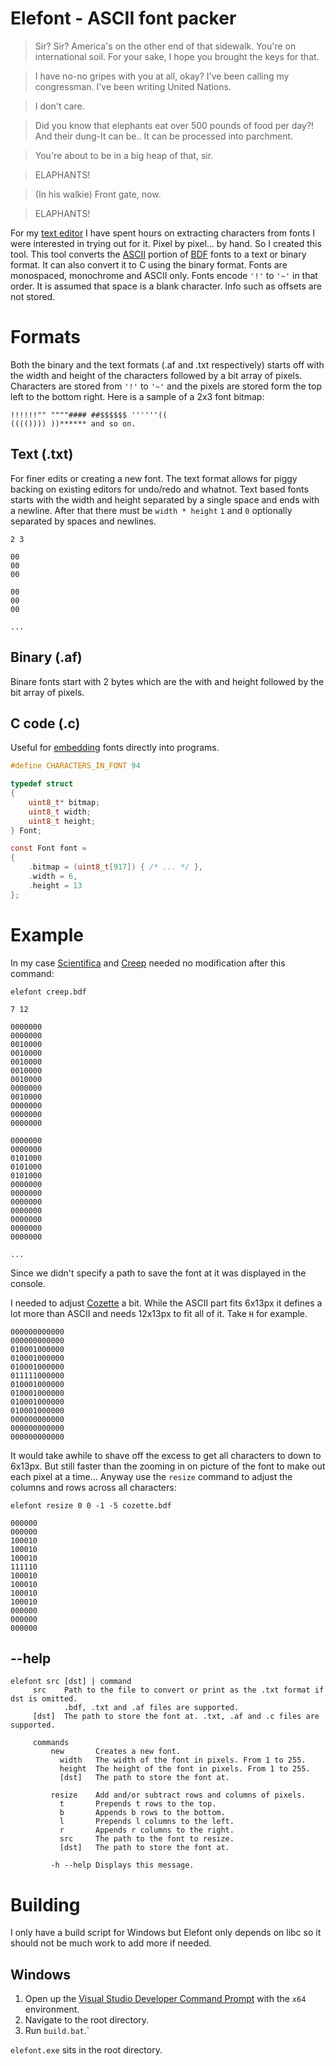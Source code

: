 Elefont - ASCII font packer
===========================

> Sir? Sir? America's on the other end of that sidewalk. You're on international soil. For your sake, I hope you brought the keys for that.

> I have no-no gripes with you at all, okay? I've been calling my congressman. I've been writing United Nations.

> I don't care.

> Did you know that elephants eat over 500 pounds of food per day?! And their dung-It can be.. It can be processed into parchment.

> You're about to be in a big heap of that, sir.

> ELAPHANTS!

> (In his walkie) Front gate, now.

> ELAPHANTS!

For my [text editor](https://github.com/pawwkm/moss) I have spent hours on extracting characters from fonts I were interested in trying out for it. Pixel by pixel... by hand. So I created this tool. This tool converts the [ASCII](https://en.wikipedia.org/wiki/ASCII) portion of [BDF](https://en.wikipedia.org/wiki/Glyph_Bitmap_Distribution_Format) fonts to a text or binary format. It can also convert it to C using the binary format.
Fonts are monospaced, monochrome and ASCII only. Fonts encode `'!'` to  `'~'` in that order. It is assumed that space is a blank character. Info such as offsets are not stored.

# Formats
Both the binary and the text formats (.af and .txt respectively) starts off with the width and height of the characters followed by a bit array of pixels.
Characters are stored from `'!'` to  `'~'` and the pixels are stored form the top left to the bottom right. Here is a sample of a 2x3 font bitmap:

```
!!!!!!"" """"#### ##$$$$$$ ''''''((
(((()))) ))****** and so on. 
```

## Text (.txt)
For finer edits or creating a new font. The text format allows for piggy backing on existing editors for undo/redo and whatnot.
Text based fonts starts with the width and height separated by a single space and ends with a newline. After that there must
be `width * height` `1` and `0` optionally separated by spaces and newlines.

```
2 3

00
00
00

00
00
00

...
```
## Binary (.af)
Binare fonts start with 2 bytes which are the with and height followed by the bit array of pixels.

## C code (.c)
Useful for [embedding](https://github.com/pawwkm/moss/blob/main/configuration.c#L43-L49) fonts directly into programs.

```c
#define CHARACTERS_IN_FONT 94

typedef struct
{
    uint8_t* bitmap;
    uint8_t width;
    uint8_t height;
} Font;

const Font font = 
{
    .bitmap = (uint8_t[917]) { /* ... */ },
    .width = 6,
    .height = 13
};
```

# Example
In my case [Scientifica](https://github.com/nerdypepper/scientifica) and [Creep](https://github.com/romeovs/creep) needed no modification after this command:

```console
elefont creep.bdf
```

```
7 12

0000000
0000000
0010000
0010000
0010000
0010000
0010000
0000000
0010000
0000000
0000000
0000000

0000000
0000000
0101000
0101000
0101000
0000000
0000000
0000000
0000000
0000000
0000000
0000000

...
```

Since we didn't specify a path to save the font at it was displayed in the console.

I needed to adjust [Cozette](https://github.com/slavfox/Cozette) a bit. While the ASCII part fits 6x13px it defines a lot more than ASCII and needs 12x13px to fit all of it. Take `H` for example. 

```
000000000000
000000000000
010001000000
010001000000
010001000000
011111000000
010001000000
010001000000
010001000000
010001000000
000000000000
000000000000
000000000000
```

It would take awhile to shave off the excess to get all characters to down to 6x13px. But still faster than the zooming in on picture of the font to make out each pixel at a time... 
Anyway use the `resize` command to adjust the columns and rows across all characters:

```console
elefont resize 0 0 -1 -5 cozette.bdf
```

```
000000
000000
100010
100010
100010
111110
100010
100010
100010
100010
000000
000000
000000
```

## --help
```
elefont src [dst] | command
     src    Path to the file to convert or print as the .txt format if dst is omitted.
            .bdf, .txt and .af files are supported.
     [dst]  The path to store the font at. .txt, .af and .c files are supported.

     commands
         new       Creates a new font.
           width   The width of the font in pixels. From 1 to 255.
           height  The height of the font in pixels. From 1 to 255.
           [dst]   The path to store the font at.

         resize    Add and/or subtract rows and columns of pixels.
           t       Prepends t rows to the top.
           b       Appends b rows to the bottom.
           l       Prepends l columns to the left.
           r       Appends r columns to the right.
           src     The path to the font to resize.
           [dst]   The path to store the font at.

         -h --help Displays this message.
```

# Building
I only have a build script for Windows but Elefont only depends on libc so it should not be much work to add more if needed.

## Windows
1. Open up the [Visual Studio Developer Command Prompt](https://docs.microsoft.com/en-us/visualstudio/ide/reference/command-prompt-powershell?view=vs-2019) with the `x64` environment.
2. Navigate to the root directory.
3. Run `build.bat`.`

`elefont.exe` sits in the root directory.
